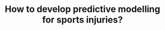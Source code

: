 ---
id: question-6
title: How to develop predictive modelling for sports injuries?
theme: sports medicine
theme_sub_category: wellness and training load monitoring
application: athlete's readiness
task_solver_1: analyse injury and rehabilitation patterns
data_question_type: predictive
categorical_ordinal: categorical_ordinal
continuous_count: |
  continuous_count
data_method_1: clustering
data_method_2: classification
data_method_3: deep learning
data_expertise_required_1: medical signal processing
data_expertise_required_2: clustering
data_expertise_required_3: classification
datasets_description: longitudinal data from wearables and injury history
expert_1: Dimitri Perrrin
expert_2: Richi Nayak
reference: https://journals.plos.org/plosone/article?id=10.1371/journal.pone.0201264
reference_2: https://www.sciencedirect.com/science/article/pii/S0960077922012589
reference_3: https://arxiv.org/abs/1609.07480

---